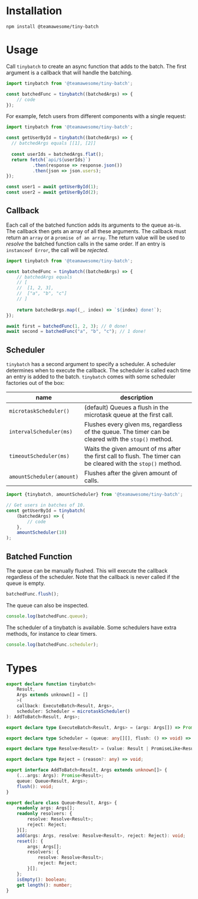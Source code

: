 # Installation
```shell script
npm install @teamawesome/tiny-batch
```
# Usage
Call `tinybatch` to create an async function that adds to the batch. The first argument is a callback that will handle the batching.
```ts
import tinybatch from '@teamawesome/tiny-batch';

const batchedFunc = tinybatch((batchedArgs) => {
    // code
});
```
For example, fetch users from different components with a single request:
```ts
import tinybatch from '@teamawesome/tiny-batch';

const getUserById = tinybatch((batchedArgs) => {
  // batchedArgs equals [[1], [2]]
    
  const userIds = batchedArgs.flat();
  return fetch(`api/${userIds}`)
          .then(response => response.json())
          .then(json => json.users);
});

const user1 = await getUserById(1);
const user2 = await getUserById(2);
```

## Callback
Each call of the batched function adds its arguments to the queue as-is. The callback then gets an array of all these
arguments. The callback must return an `array` or a `promise of an array`. The return value will be used to _resolve_
the batched function calls in the same order. If an entry is `instanceof Error`, the call will be _rejected_.

```ts
import tinybatch from '@teamawesome/tiny-batch';

const batchedFunc = tinybatch((batchedArgs) => {
    // batchedArgs equals
    // [
    //  [1, 2, 3],
    //  ["a", "b", "c"]
    // ]
    
    return batchedArgs.map((_, index) => `${index} done!`);
});

await first = batchedFunc(1, 2, 3); // 0 done!
await second = batchedFunc("a", "b", "c"); // 1 done!
```

## Scheduler
`tinybatch` has a second argument to specify a scheduler. A scheduler determines when to execute the callback. The
scheduler is called each time an entry is added to the batch. `tinybatch` comes with some scheduler factories out of the box:

|name|description|
|---|---|
|`microtaskScheduler()`|(default) Queues a flush in the microtask queue at the first call.|
|`intervalScheduler(ms)`|Flushes every given ms, regardless of the queue. The timer can be cleared with the `stop()` method.|
|`timeoutScheduler(ms)`|Waits the given amount of ms after the first call to flush. The timer can be cleared with the `stop()` method.|
|`amountScheduler(amount)`|Flushes after the given amount of calls.|


```ts
import {tinybatch, amountScheduler} from '@teamawesome/tiny-batch';

// Get users in batches of 10.
const getUserById = tinybatch(
    (batchedArgs) => {
        // code
    },
    amountScheduler(10)
);
```

## Batched Function
The queue can be manually flushed. This will execute the callback regardless of the scheduler. Note that the callback is
never called if the queue is empty.
```ts
batchedFunc.flush();
```
The queue can also be inspected.
```ts
console.log(batchedFunc.queue);
```
The scheduler of a tinybatch is available. Some schedulers have extra methods, for instance to clear timers.
```ts
console.log(batchedFunc.scheduler);
```

# Types
```ts
export declare function tinybatch<
    Result,
    Args extends unknown[] = []
    >(
    callback: ExecuteBatch<Result, Args>,
    scheduler: Scheduler = microtaskScheduler()
): AddToBatch<Result, Args>;

export declare type ExecuteBatch<Result, Args> = (args: Args[]) => Promise<Result[]>;

export declare type Scheduler = (queue: any[][], flush: () => void) => void;

export declare type Resolve<Result> = (value: Result | PromiseLike<Result>) => void;

export declare type Reject = (reason?: any) => void;

export interface AddToBatch<Result, Args extends unknown[]> {
    (...args: Args): Promise<Result>;
    queue: Queue<Result, Args>;
    flush(): void;
}

export declare class Queue<Result, Args> {
    readonly args: Args[];
    readonly resolvers: {
        resolve: Resolve<Result>;
        reject: Reject;
    }[];
    add(args: Args, resolve: Resolve<Result>, reject: Reject): void;
    reset(): {
        args: Args[];
        resolvers: {
            resolve: Resolve<Result>;
            reject: Reject;
        }[];
    };
    isEmpty(): boolean;
    get length(): number;
}

```
